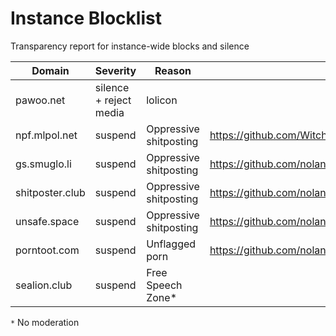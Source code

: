 # Instance Blocklist
Transparency report for instance-wide blocks and silence

| Domain          | Severity | Reason                 | More informations |
| --------------- | -------- | ---------------------- | ----------------- |
| pawoo.net | silence + reject media | lolicon | |
| npf.mlpol.net | suspend | Oppressive shitposting | https://github.com/WitchesTown/InstanceInternals/blob/master/Blocklist.md |
| gs.smuglo.li | suspend | Oppressive shitposting | https://github.com/nolanlawson/blocked-on-mastodon
| shitposter.club | suspend  | Oppressive shitposting | https://github.com/nolanlawson/blocked-on-mastodon
| unsafe.space | suspend | Oppressive shitposting | https://github.com/nolanlawson/blocked-on-mastodon
| porntoot.com | suspend | Unflagged porn | https://github.com/nolanlawson/blocked-on-mastodon
| sealion.club | suspend | Free Speech Zone* | 


`*` No moderation
